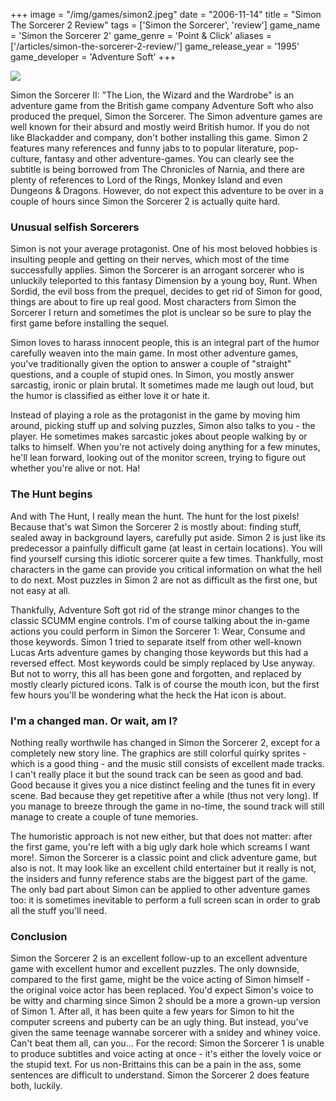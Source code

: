 +++
image = "/img/games/simon2.jpeg"
date = "2006-11-14"
title = "Simon The Sorcerer 2 Review"
tags = ['Simon the Sorcerer', 'review']
game_name = 'Simon the Sorcerer 2'
game_genre = 'Point & Click'
aliases = ['/articles/simon-the-sorcerer-2-review/']
game_release_year = '1995'
game_developer = 'Adventure Soft'
+++

<img src="/img/Guides/SimonTheSorcerer2.png"/>

Simon the Sorcerer II: "The Lion, the Wizard and the Wardrobe" is an adventure game from the British game company Adventure Soft who also produced the prequel, Simon the Sorcerer. The Simon adventure games are well known for their absurd and mostly weird British humor. If you do not like Blackadder and company, don't bother installing this game. Simon 2 features many references and funny jabs to to popular literature, pop-culture, fantasy and other adventure-games. You can clearly see the subtitle is being borrowed from The Chronicles of Narnia, and there are plenty of references to Lord of the Rings, Monkey Island and even Dungeons & Dragons. However, do not expect this adventure to be over in a couple of hours since Simon the Sorcerer 2 is actually quite hard.

### Unusual selfish Sorcerers

Simon is not your average protagonist. One of his most beloved hobbies is insulting people and getting on their nerves, which most of the time successfully applies. Simon the Sorcerer is an arrogant sorcerer who is unluckily teleported to this fantasy Dimension by a young boy, Runt. When Sordid, the evil boss from the prequel, decides to get rid of Simon for good, things are about to fire up real good. Most characters from Simon the Sorcerer I return and sometimes the plot is unclear so be sure to play the first game before installing the sequel.

Simon loves to harass innocent people, this is an integral part of the humor carefully weaven into the main game. In most other adventure games, you've traditionally given the option to answer a couple of "straight" questions, and a couple of stupid ones. In Simon, you mostly answer sarcastig, ironic or plain brutal. It sometimes made me laugh out loud, but the humor is classified as either love it or hate it.

Instead of playing a role as the protagonist in the game by moving him around, picking stuff up and solving puzzles, Simon also talks to you - the player. He sometimes makes sarcastic jokes about people walking by or talks to himself. When you're not actively doing anything for a few minutes, he'll lean forward, looking out of the monitor screen, trying to figure out whether you're alive or not. Ha!

### The Hunt begins

And with The Hunt, I really mean the hunt. The hunt for the lost pixels! Because that's wat Simon the Sorcerer 2 is mostly about: finding stuff, sealed away in background layers, carefully put aside. Simon 2 is just like its predecessor a painfully difficult game (at least in certain locations). You will find yourself cursing this idiotic sorcerer quite a few times. Thankfully, most characters in the game can provide you critical information on what the hell to do next. Most puzzles in Simon 2 are not as difficult as the first one, but not easy at all.

Thankfully, Adventure Soft got rid of the strange minor changes to the classic SCUMM engine controls. I'm of course talking about the in-game actions you could perform in Simon the Sorcerer 1: Wear, Consume and those keywords. Simon 1 tried to separate itself from other well-known Lucas Arts adventure games by changing those keywords but this had a reversed effect. Most keywords could be simply replaced by Use anyway. But not to worry, this all has been gone and forgotten, and replaced by mostly clearly pictured icons. Talk is of course the mouth icon, but the first few hours you'll be wondering what the heck the Hat icon is about.

### I'm a changed man. Or wait, am I?

Nothing really worthwile has changed in Simon the Sorcerer 2, except for a completely new story line. The graphics are still colorful quirky sprites - which is a good thing - and the music still consists of excellent made tracks. I can't really place it but the sound track can be seen as good and bad. Good because it gives you a nice distinct feeling and the tunes fit in every scene. Bad because they get repetitive after a while (thus not very long). If you manage to breeze through the game in no-time, the sound track will still manage to create a couple of tune memories.

The humoristic approach is not new either, but that does not matter: after the first game, you're left with a big ugly dark hole which screams I want more!. Simon the Sorcerer is a classic point and click adventure game, but also is not. It may look like an excellent child entertainer but it really is not, the insiders and funny reference stabs are the biggest part of the game. The only bad part about Simon can be applied to other adventure games too: it is sometimes inevitable to perform a full screen scan in order to grab all the stuff you'll need.

### Conclusion

Simon the Sorcerer 2 is an excellent follow-up to an excellent adventure game with excellent humor and excellent puzzles. The only downside, compared to the first game, might be the voice acting of Simon himself - the original voice actor has been replaced. You'd expect Simon's voice to be witty and charming since Simon 2 should be a more a grown-up version of Simon 1. After all, it has been quite a few years for Simon to hit the computer screens and puberty can be an ugly thing. But instead, you've given the same teenage wannabe sorcerer with a snidey and whiney voice. Can't beat them all, can you...
For the record: Simon the Sorcerer 1 is unable to produce subtitles and voice acting at once - it's either the lovely voice or the stupid text. For us non-Brittains this can be a pain in the ass, some sentences are difficult to understand. Simon the Sorcerer 2 does feature both, luckily.